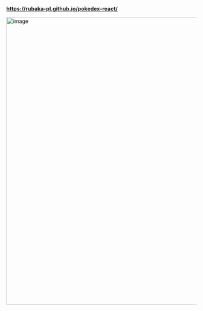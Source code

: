 **https://rubaka-pl.github.io/pokedex-react/**

<img width="1407" height="762" alt="image" src="https://github.com/user-attachments/assets/445f2255-4559-4555-998f-1bb178873a36" />
